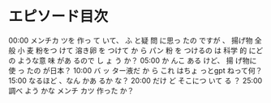 # エピソード目次

00:00 メンチカ ツを 作っ て いて、 ふ と疑 問 に思っ たの ですが 、 揚げ物 全般 小 麦 粉をつ けて 溶き卵 を つけて か ら パン 粉 を つけるの は 科学 的 にど の ような意 味 があ るので し ょ う か？
05:00  か んこ ある けど、 揚 げ物に 使 っ たの が日本？
10:00 バ ッ ター液だ か ら これ はちょ っとgpt ねって何？
15:00  なるほど 、なん かあ るか な？
20:00  だけ ど そこにつ いて る ？
25:00  調べ よう かな メンチ カツ 作った か？